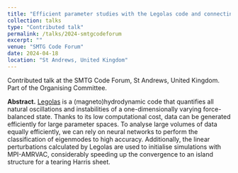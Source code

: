 ```yaml
---
title: "Efficient parameter studies with the Legolas code and connecting to non-linear simulations"
collection: talks
type: "Contributed talk"
permalink: /talks/2024-smtgcodeforum
excerpt: ""
venue: "SMTG Code Forum"
date: 2024-04-18
location: "St Andrews, United Kingdom"
---
```


Contributed talk at the SMTG Code Forum, St Andrews, United Kingdom. Part of the Organising Committee.

__Abstract.__ [Legolas](https://legolas.science) is a (magneto)hydrodynamic code that quantifies all natural oscillations and instabilities of a one-dimensionally varying force-balanced state. Thanks to its low computational cost, data can be generated efficiently for large parameter spaces. To analyse large volumes of data equally efficiently, we can rely on neural networks to perform the classification of eigenmodes to high accuracy. Additionally, the linear perturbations calculated by Legolas are used to initialise simulations with MPI-AMRVAC, considerably speeding up the convergence to an island structure for a tearing Harris sheet.